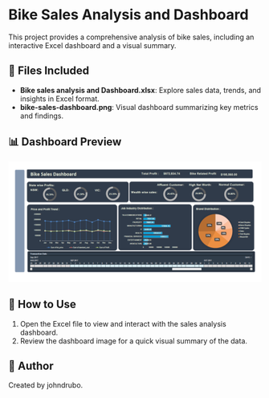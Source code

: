 # Bike Sales Analysis and Dashboard

This project provides a comprehensive analysis of bike sales, including an interactive Excel dashboard and a visual summary.

## 📁 Files Included

- **Bike sales analysis and Dashboard.xlsx**: Explore sales data, trends, and insights in Excel format.
- **bike-sales-dashboard.png**: Visual dashboard summarizing key metrics and findings.

## 📊 Dashboard Preview

<img src="bikesalesdashboard.png" alt="Bike Sales Dashboard" width="600" />

## 🚀 How to Use

1. Open the Excel file to view and interact with the sales analysis dashboard.
2. Review the dashboard image for a quick visual summary of the data.

## 👤 Author

Created by johndrubo.
